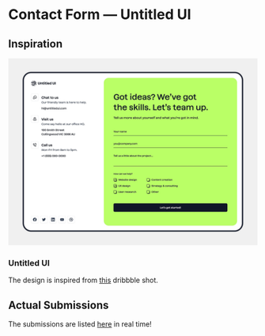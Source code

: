 # Contact Form &mdash; Untitled UI

## Inspiration

![Design Inspiration](./public/design.jpg)

### Untitled UI

The design is inspired from [this](https://dribbble.com/shots/20082214-Contact-page-Untitled-UI) dribbble shot.

## Actual Submissions

The submissions are listed [here](https://docs.google.com/spreadsheets/d/e/2PACX-1vQmHmrl0S_iIn8xBh8PZh-wvEBPqd_JHuUkPuYLrp2MSSYoVZeu8lbzq0Heif4qEDYX8PZmwUKuQxJk/pubhtml?gid=715194774&single=true) in real time!
